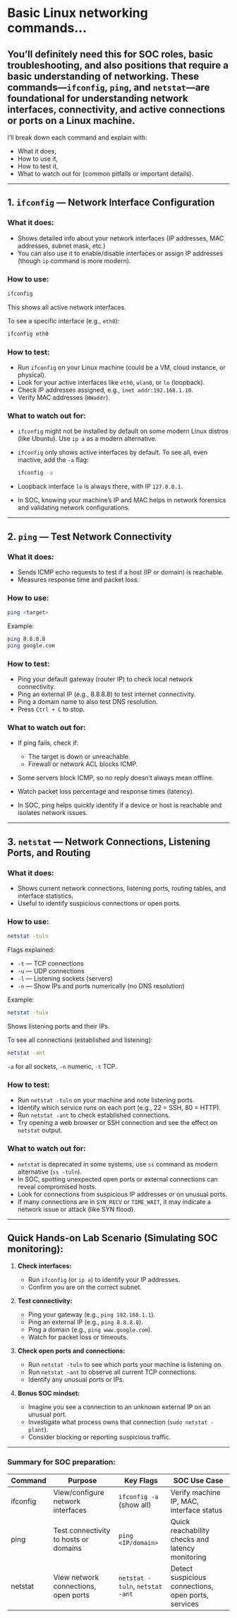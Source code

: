 # Basic Linux networking commands...

## You’ll definitely need this for SOC roles, basic troubleshooting, and also positions that require a basic understanding of networking. These commands—`ifconfig`, `ping`, and `netstat`—are foundational for understanding network interfaces, connectivity, and active connections or ports on a Linux machine. 

I’ll break down each command and explain with:

* What it does,
* How to use it,
* How to test it,
* What to watch out for (common pitfalls or important details).

---

## 1. `ifconfig` — Network Interface Configuration

### What it does:

* Shows detailed info about your network interfaces (IP addresses, MAC addresses, subnet mask, etc.)
* You can also use it to enable/disable interfaces or assign IP addresses (though `ip` command is more modern).

### How to use:

```bash
ifconfig
```

This shows all active network interfaces.

To see a specific interface (e.g., `eth0`):

```bash
ifconfig eth0
```

### How to test:

* Run `ifconfig` on your Linux machine (could be a VM, cloud instance, or physical).
* Look for your active interfaces like `eth0`, `wlan0`, or `lo` (loopback).
* Check IP addresses assigned, e.g., `inet addr:192.168.1.10`.
* Verify MAC addresses (`HWaddr`).

### What to watch out for:

* `ifconfig` might not be installed by default on some modern Linux distros (like Ubuntu). Use `ip a` as a modern alternative.
* `ifconfig` only shows active interfaces by default. To see all, even inactive, add the `-a` flag:

  ```bash
  ifconfig -a
  ```
* Loopback interface `lo` is always there, with IP `127.0.0.1`.
* In SOC, knowing your machine’s IP and MAC helps in network forensics and validating network configurations.

---

## 2. `ping` — Test Network Connectivity

### What it does:

* Sends ICMP echo requests to test if a host (IP or domain) is reachable.
* Measures response time and packet loss.

### How to use:

```bash
ping <target>
```

Example:

```bash
ping 8.8.8.8
ping google.com
```

### How to test:

* Ping your default gateway (router IP) to check local network connectivity.
* Ping an external IP (e.g., 8.8.8.8) to test internet connectivity.
* Ping a domain name to also test DNS resolution.
* Press `Ctrl + C` to stop.

### What to watch out for:

* If ping fails, check if:

  * The target is down or unreachable.
  * Firewall or network ACL blocks ICMP.
* Some servers block ICMP, so no reply doesn’t always mean offline.
* Watch packet loss percentage and response times (latency).
* In SOC, ping helps quickly identify if a device or host is reachable and isolates network issues.

---

## 3. `netstat` — Network Connections, Listening Ports, and Routing

### What it does:

* Shows current network connections, listening ports, routing tables, and interface statistics.
* Useful to identify suspicious connections or open ports.

### How to use:

```bash
netstat -tuln
```

Flags explained:

* `-t` — TCP connections
* `-u` — UDP connections
* `-l` — Listening sockets (servers)
* `-n` — Show IPs and ports numerically (no DNS resolution)

Example:

```bash
netstat -tuln
```

Shows listening ports and their IPs.

To see all connections (established and listening):

```bash
netstat -ant
```

`-a` for all sockets, `-n` numeric, `-t` TCP.

### How to test:

* Run `netstat -tuln` on your machine and note listening ports.
* Identify which service runs on each port (e.g., 22 = SSH, 80 = HTTP).
* Run `netstat -ant` to check established connections.
* Try opening a web browser or SSH connection and see the effect on `netstat` output.

### What to watch out for:

* `netstat` is deprecated in some systems; use `ss` command as modern alternative (`ss -tuln`).
* In SOC, spotting unexpected open ports or external connections can reveal compromised hosts.
* Look for connections from suspicious IP addresses or on unusual ports.
* If many connections are in `SYN_RECV` or `TIME_WAIT`, it may indicate a network issue or attack (like SYN flood).

---

## Quick Hands-on Lab Scenario (Simulating SOC monitoring):

1. **Check interfaces:**

   * Run `ifconfig` (or `ip a`) to identify your IP addresses.
   * Confirm you are on the correct subnet.

2. **Test connectivity:**

   * Ping your gateway (e.g., `ping 192.168.1.1`).
   * Ping an external IP (e.g., `ping 8.8.8.8`).
   * Ping a domain (e.g., `ping www.google.com`).
   * Watch for packet loss or timeouts.

3. **Check open ports and connections:**

   * Run `netstat -tuln` to see which ports your machine is listening on.
   * Run `netstat -ant` to observe all current TCP connections.
   * Identify any unusual ports or IPs.

4. **Bonus SOC mindset:**

   * Imagine you see a connection to an unknown external IP on an unusual port.
   * Investigate what process owns that connection (`sudo netstat -plant`).
   * Consider blocking or reporting suspicious traffic.

---

### Summary for SOC preparation:

| Command  | Purpose                               | Key Flags                       | SOC Use Case                                        |
| -------- | ------------------------------------- | ------------------------------- | --------------------------------------------------- |
| ifconfig | View/configure network interfaces     | `ifconfig -a` (show all)        | Verify machine IP, MAC, interface status            |
| ping     | Test connectivity to hosts or domains | `ping <IP/domain>`              | Quick reachability checks and latency monitoring    |
| netstat  | View network connections, open ports  | `netstat -tuln`, `netstat -ant` | Detect suspicious connections, open ports, services |

